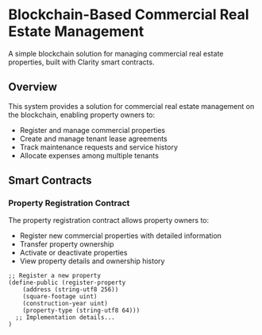 # Blockchain-Based Commercial Real Estate Management

A simple blockchain solution for managing commercial real estate properties, built with Clarity smart contracts.

## Overview

This system provides a solution for commercial real estate management on the blockchain, enabling property owners to:

- Register and manage commercial properties
- Create and manage tenant lease agreements
- Track maintenance requests and service history
- Allocate expenses among multiple tenants

## Smart Contracts

### Property Registration Contract

The property registration contract allows property owners to:

- Register new commercial properties with detailed information
- Transfer property ownership
- Activate or deactivate properties
- View property details and ownership history

```clarity
;; Register a new property
(define-public (register-property 
    (address (string-utf8 256))
    (square-footage uint)
    (construction-year uint)
    (property-type (string-utf8 64)))
  ;; Implementation details...
)

